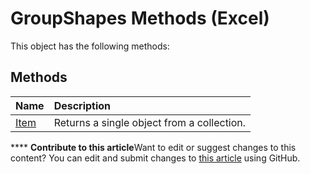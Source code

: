 
# GroupShapes Methods (Excel)
This object has the following methods:

## Methods



|**Name**|**Description**|
|:-----|:-----|
| [Item](2f664b81-d870-7936-6dff-0eef163c2e03.md)|Returns a single object from a collection.|

****   **Contribute to this article**Want to edit or suggest changes to this content? You can edit and submit changes to  [this article](https://github.com/jhershey00/VBA_Excel_Test/OpenXMLCon/articles/435842b7-689d-417d-bbbe-f34e18f1ea59.md) using GitHub.


